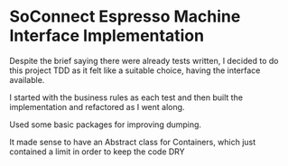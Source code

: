 # SoConnect Espresso Machine Interface Implementation

Despite the brief saying there were already tests written, I decided to do this project TDD as it felt like a suitable choice, having the interface available.

I started with the business rules as each test and then built the implementation and refactored as I went along.

Used some basic packages for improving dumping.

It made sense to have an Abstract class for Containers, which just contained a limit in order to keep the code DRY
